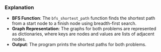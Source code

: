 ### Explanation

- **BFS Function**: The `bfs_shortest_path` function finds the shortest path from a start node to a finish node using breadth-first search.
- **Graph Representation**: The graphs for both problems are represented as dictionaries, where keys are nodes and values are lists of adjacent nodes.
- **Output**: The program prints the shortest paths for both problems.

